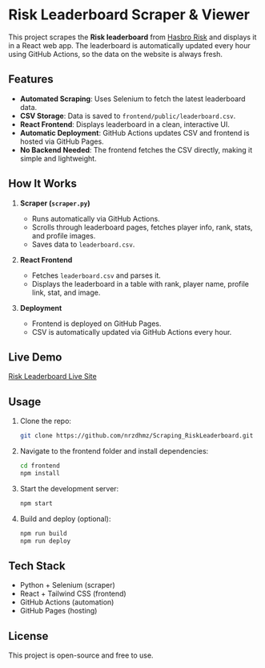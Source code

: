# Risk Leaderboard Scraper & Viewer

This project scrapes the **Risk leaderboard** from [Hasbro Risk](https://www.hasbrorisk.com/en/leaderboard) and displays it in a React web app. The leaderboard is automatically updated every hour using GitHub Actions, so the data on the website is always fresh.

## Features

* **Automated Scraping**: Uses Selenium to fetch the latest leaderboard data.
* **CSV Storage**: Data is saved to `frontend/public/leaderboard.csv`.
* **React Frontend**: Displays leaderboard in a clean, interactive UI.
* **Automatic Deployment**: GitHub Actions updates CSV and frontend is hosted via GitHub Pages.
* **No Backend Needed**: The frontend fetches the CSV directly, making it simple and lightweight.

## How It Works

1. **Scraper (`scraper.py`)**

   * Runs automatically via GitHub Actions.
   * Scrolls through leaderboard pages, fetches player info, rank, stats, and profile images.
   * Saves data to `leaderboard.csv`.

2. **React Frontend**

   * Fetches `leaderboard.csv` and parses it.
   * Displays the leaderboard in a table with rank, player name, profile link, stat, and image.

3. **Deployment**

   * Frontend is deployed on GitHub Pages.
   * CSV is automatically updated via GitHub Actions every hour.

## Live Demo

[Risk Leaderboard Live Site](https://nrzdhmz.github.io/Scraping_RiskLeaderboard/)

## Usage

1. Clone the repo:

   ```bash
   git clone https://github.com/nrzdhmz/Scraping_RiskLeaderboard.git
   ```
2. Navigate to the frontend folder and install dependencies:

   ```bash
   cd frontend
   npm install
   ```
3. Start the development server:

   ```bash
   npm start
   ```
4. Build and deploy (optional):

   ```bash
   npm run build
   npm run deploy
   ```

## Tech Stack

* Python + Selenium (scraper)
* React + Tailwind CSS (frontend)
* GitHub Actions (automation)
* GitHub Pages (hosting)

## License

This project is open-source and free to use.
